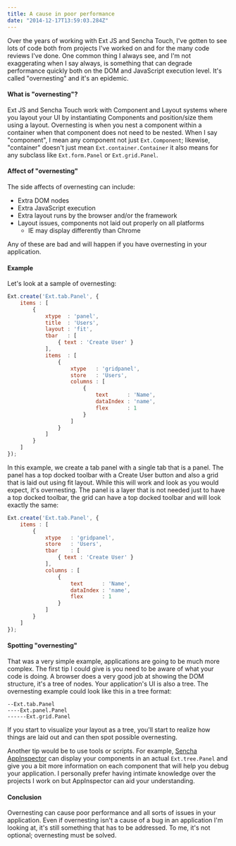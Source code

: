 ```yaml
---
title: A cause in poor performance
date: "2014-12-17T13:59:03.284Z"
---
```


Over the years of working with Ext JS and Sencha Touch, I've gotten to see lots of code both from projects I've worked on and for the many code reviews I've done. One common thing I always see, and I'm not exaggerating when I say always, is something that can degrade performance quickly both on the DOM and JavaScript execution level. It's called "overnesting" and it's an epidemic.

#### What is "overnesting"?

Ext JS and Sencha Touch work with Component and Layout systems where you layout your UI by instantiating Components and position/size them using a layout. Overnesting is when you nest a component within a container when that component does not need to be nested. When I say "component", I mean any component not just `Ext.Component`; likewise, "container" doesn't just mean `Ext.container.Container` it also means for any subclass like `Ext.form.Panel` or `Ext.grid.Panel`.

#### Affect of "overnesting"

The side affects of overnesting can include:

- Extra DOM nodes
- Extra JavaScript execution
- Extra layout runs by the browser and/or the framework
- Layout issues, components not laid out properly on all platforms
 	- IE may display differently than Chrome

Any of these are bad and will happen if you have overnesting in your application.

#### Example

Let's look at a sample of overnesting:

```js
Ext.create('Ext.tab.Panel', {
    items : [
        {
            xtype  : 'panel',
            title  : 'Users',
            layout : 'fit',
            tbar   : [
                { text : 'Create User' }
            ],
            items  : [
                {
                    xtype   : 'gridpanel',
                    store   : 'Users',
                    columns : [
                        {
                            text      : 'Name',
                            dataIndex : 'name',
                            flex      : 1
                        }
                    ]
                }
            ]
        }
    ]
});
```

In this example, we create a tab panel with a single tab that is a panel. The panel has a top docked toolbar with a Create User button and also a grid that is laid out using fit layout. While this will work and look as you would expect, it's overnesting. The panel is a layer that is not needed just to have a top docked toolbar, the grid can have a top docked toolbar and will look exactly the same:

```js
Ext.create('Ext.tab.Panel', {
    items : [
        {
            xtype   : 'gridpanel',
            store   : 'Users',
            tbar    : [
                { text : 'Create User' }
            ],
            columns : [
                {
                    text      : 'Name',
                    dataIndex : 'name',
                    flex      : 1
                }
            ]
        }
    ]
});
```

#### Spotting "overnesting"

That was a very simple example, applications are going to be much more complex. The first tip I could give is you need to be aware of what your code is doing. A browser does a very good job at showing the DOM structure, it's a tree of nodes. Your application's UI is also a tree. The overnesting example could look like this in a tree format:

    --Ext.tab.Panel
    ----Ext.panel.Panel
    ------Ext.grid.Panel

If you start to visualize your layout as a tree, you'll start to realize how things are laid out and can then spot possible overnesting.

Another tip would be to use tools or scripts. For example, [Sencha AppInspector](https://chrome.google.com/webstore/detail/app-inspector-for-sencha/pbeapidedgdpniokbedbfbaacglkceae) can display your components in an actual `Ext.tree.Panel` and give you a bit more information on each component that will help you debug your application. I personally prefer having intimate knowledge over the projects I work on but AppInspector can aid your understanding.

#### Conclusion

Overnesting can cause poor performance and all sorts of issues in your application. Even if overnesting isn't a cause of a bug in an application I'm looking at, it's still something that has to be addressed. To me, it's not optional; overnesting must be solved.

